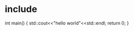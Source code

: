 # include<iostream>
  int main()
  {
      std::cout<<"hello world"<<std::endl;
      return 0;
  }
